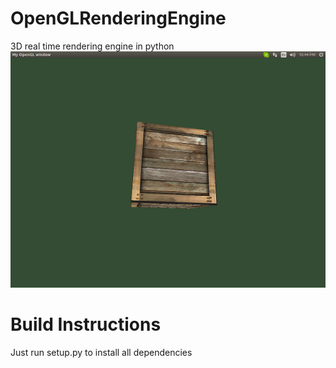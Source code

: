 # OpenGLRenderingEngine
3D real time rendering engine in python 
![ScreenShot](/res/sample.png)

# Build Instructions

Just run setup.py to install all dependencies<br/>

